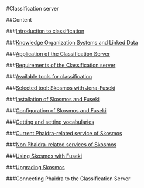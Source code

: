 #Classification server

##Content

###[Introduction to classification](Classification_server/introduction_to_classification.md)

###[Knowledge Organization Systems and Linked Data](Classification_server/knowledge_organization_systems.md)

###[Application of the Classification Server](Classification_server/application_of_the_classification_server.md)

###[Requirements of the Classification server](Classification_server/requirements_of_the_classification_server.md)

###[Available tools for classification](Classification_server/available_tools_for_classification.md)

###[Selected tool: Skosmos with Jena-Fuseki](Classification_server/selected_tool_skosmos_with_jena-fuseki.md)

###[Installation of Skosmos and Fuseki](Classification_server/installation_of_skosmos_and_fuseki.md)

###[Configuration of Skosmos and Fuseki](Classification_server/configuration_of_skosmos_and_fuseki.md)

###[Getting and setting vocabularies](Classification_server/getting_and_setting_vocabularies.md)



###[Current Phaidra-related service of Skosmos](Classification_server/current_phaidra_related_service_of_skosmos.md)

###[Non Phaidra-related services of Skosmos](Classification_server/non_phaidra-related_services_of_skosmos.md)

###[Using Skosmos with Fuseki](Classification_server/using_skosmos_with_fuseki.md)

###[Upgrading Skosmos](Classification_server/upgrading_skosmos.md)

###Connecting Phaidra to the Classification Server

